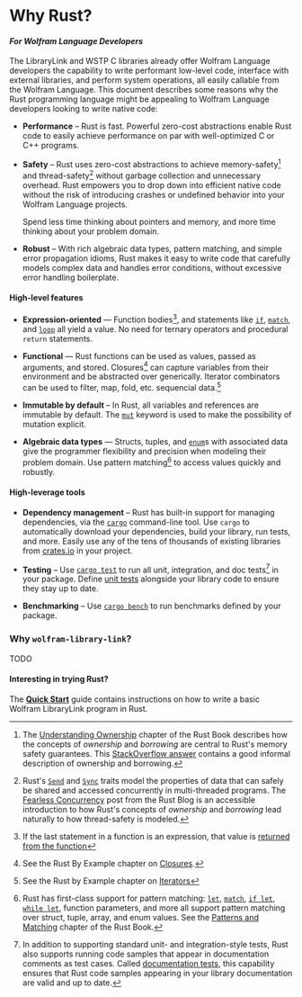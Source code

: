 # Why Rust?

#### *For Wolfram Language Developers*

The LibraryLink and WSTP C libraries already offer Wolfram Language developers the
capability to write performant low-level code, interface with external libraries, and
perform system operations, all easily callable from the Wolfram Language. This document
describes some reasons why the Rust programming language might be appealing to Wolfram
Language developers looking to write native code:

* **Performance** –
  Rust is fast. Powerful zero-cost abstractions enable Rust code to easily achieve
  performance on par with well-optimized C or C++ programs.

* **Safety** –
  Rust uses zero-cost abstractions to achieve memory-safety[^mem-safe] and
  thread-safety[^thread-safe] without garbage collection and unnecessary overhead. Rust
  empowers you to drop down into efficient native code without the risk of introducing
  crashes or undefined behavior into your Wolfram Language projects.

  Spend less time thinking about pointers and memory, and more time thinking about your
  problem domain.

* **Robust** –
  With rich algebraic data types, pattern matching, and simple error propagation idioms,
  Rust makes it easy to write code that carefully models complex data and handles error
  conditions, without excessive error handling boilerplate.

#### High-level features

<!-- In addition to being performant and safe, Rust also has ergonomic and powerful features
similiar to other high-level languages: -->

* **Expression-oriented** —
  Function bodies[^func-ret-expr], and statements like [`if`][if], [`match`][match], and
  [`loop`][loop] all yield a value. No need for ternary operators and procedural `return`
  statements.

* **Functional** —
  Rust functions can be used as values, passed as arguments, and stored. Closures[^closures]
  can capture variables from their environment and be abstracted over generically.
  Iterator combinators can be used to filter, map, fold, etc. sequencial
  data.[^iter]

* **Immutable by default** –
  In Rust, all variables and references are immutable by default. The [`mut`][mut] keyword
  is used to make the possibility of mutation explicit.

* **Algebraic data types** —
  Structs, tuples, and [`enum`][enum]s with associated data give the programmer
  flexibility and precision when modeling their problem domain. Use pattern
  matching[^pattern-matching] to access values quickly and robustly.

#### High-leverage tools

* **Dependency management** –
  Rust has built-in support for managing dependencies, via the [`cargo`][cargo] command-line
  tool. Use `cargo` to automatically download your dependencies, build your library, run
  tests, and more. Easily use any of the tens of thousands of existing libraries from
  [crates.io](https://crates.io) in your project.

* **Testing** –
  Use [`cargo test`][cargo-test] to run all unit, integration, and doc tests[^doc-tests]
  in your package. Define [unit tests][unit-tests] alongside your library code to ensure
  they stay up to date.

* **Benchmarking** –
  Use [`cargo bench`][cargo-bench] to run benchmarks defined by your package.

### Why `wolfram-library-link`?

TODO

#### Interesting in trying Rust?

The [**Quick Start**](./QuickStart.md) guide contains instructions on how to write a
basic Wolfram LibraryLink program in Rust.

<!--------------->
<!-- Footnotes -->
<!--------------->

[^mem-safe]:
    The [Understanding Ownership][UnderstandingOwnership] chapter of the Rust Book describes
    how the concepts of *ownership* and *borrowing* are central to Rust's memory safety
    guarantees. This [StackOverflow answer](https://stackoverflow.com/a/36137381) contains
    a good informal description of ownership and borrowing.

[^thread-safe]:
    Rust's [`Send`][Send] and [`Sync`][Sync] traits model the properties of data that can
    safely be shared and accessed concurrently in multi-threaded programs. The
    [Fearless Concurrency][FearlessConcurrency] post from the Rust Blog is an accessible
    introduction to how Rust's concepts of *ownership* and *borrowing* lead naturally to
    how thread-safety is modeled.
<!-- The [Send and Sync][Rustonomicon/Send-and-Sync] chapter
of [The Rustonomicon][Rustonomicon] goes into more detail about the `Send`
and `Sync` traits. -->

[^func-ret-expr]: If the last statement in a function is an expression, that value is
    [returned from the function](https://doc.rust-lang.org/book/ch03-03-how-functions-work.html#functions-with-return-values)

[^closures]: See the Rust By Example chapter on
    [Closures](https://doc.rust-lang.org/rust-by-example/fn/closures.html).

[^iter]: See the Rust by Example chapter on
    [Iterators](https://doc.rust-lang.org/rust-by-example/trait/iter.html)

[^pattern-matching]: Rust has first-class support for pattern matching: [`let`][let],
    [`match`][match], [`if let`][if-let], [`while let`][while-let], function parameters,
    and more all support pattern matching over struct, tuple, array, and enum values. See
    the [Patterns and Matching][PatternsAndMatching] chapter of the Rust Book.

[^doc-tests]: In addition to supporting standard unit- and integration-style tests, Rust
    also supports running code samples that appear in documentation comments as test cases.
    Called [documentation tests](https://doc.rust-lang.org/rustdoc/documentation-tests.html),
    this capability ensures that Rust code samples appearing in your library documentation
    are valid and up to date.

<!----------------->
<!-- Named links -->
<!----------------->

[if]: https://doc.rust-lang.org/std/keyword.if.html
[loop]: https://doc.rust-lang.org/std/keyword.loop.html
[match]: https://doc.rust-lang.org/std/keyword.match.html
[enum]: https://doc.rust-lang.org/std/keyword.enum.html
[mut]: https://doc.rust-lang.org/std/keyword.mut.html
[let]: https://doc.rust-lang.org/std/keyword.let.html

[if-let]: https://doc.rust-lang.org/rust-by-example/flow_control/if_let.html
[while-let]: https://doc.rust-lang.org/rust-by-example/flow_control/while_let.html

[unit-tests]: https://doc.rust-lang.org/book/ch11-01-writing-tests.html#the-anatomy-of-a-test-function

[Send]: https://doc.rust-lang.org/std/marker/trait.Send.html
[Sync]: https://doc.rust-lang.org/std/marker/trait.Sync.html

[FearlessConcurrency]: https://blog.rust-lang.org/2015/04/10/Fearless-Concurrency.html
[UnderstandingOwnership]: https://doc.rust-lang.org/book/ch04-00-understanding-ownership.html
[PatternsAndMatching]: https://doc.rust-lang.org/book/ch18-00-patterns.html
[Rustonomicon/Send-and-Sync]: https://doc.rust-lang.org/nomicon/send-and-sync.html

[cargo]: https://doc.rust-lang.org/cargo/getting-started/first-steps.html
[cargo-test]: https://doc.rust-lang.org/cargo/commands/cargo-test.html
[cargo-bench]: https://doc.rust-lang.org/cargo/commands/cargo-bench.html